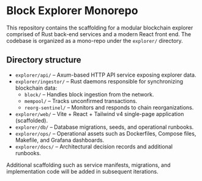 # Block Explorer Monorepo

This repository contains the scaffolding for a modular blockchain explorer comprised of Rust back-end services and a modern React front end. The codebase is organized as a mono-repo under the `explorer/` directory.

## Directory structure

- `explorer/api/` – Axum-based HTTP API service exposing explorer data.
- `explorer/ingestor/` – Rust daemons responsible for synchronizing blockchain data:
  - `block/` – Handles block ingestion from the network.
  - `mempool/` – Tracks unconfirmed transactions.
  - `reorg-sentinel/` – Monitors and responds to chain reorganizations.
- `explorer/web/` – Vite + React + Tailwind v4 single-page application (scaffolded).
- `explorer/db/` – Database migrations, seeds, and operational runbooks.
- `explorer/ops/` – Operational assets such as Dockerfiles, Compose files, Makefile, and Grafana dashboards.
- `explorer/docs/` – Architectural decision records and additional runbooks.

Additional scaffolding such as service manifests, migrations, and implementation code will be added in subsequent iterations.
